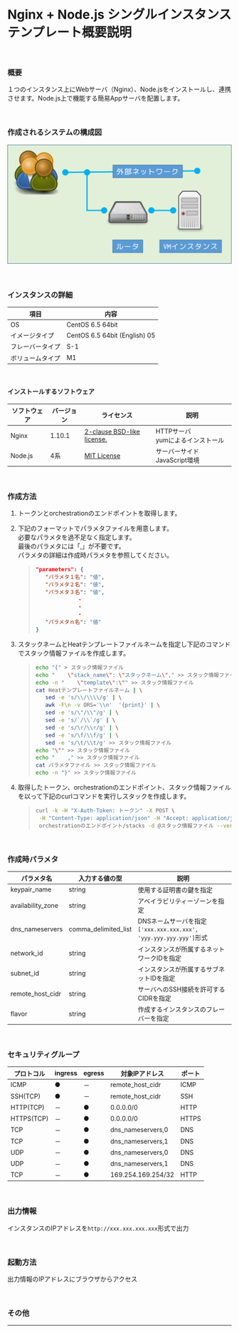 Nginx + Node.js シングルインスタンス<br>テンプレート概要説明
====

<br>

### 概要

１つのインスタンス上にWebサーバ（Nginx）、Node.jsをインストールし、連携させます。Node.js上で機能する簡易Appサーバを配置します。

<br>

### 作成されるシステムの構成図

![構成図](images/diag_single.png)

<br>

### インスタンスの詳細

|項目|内容|
|---|---|
|OS|CentOS 6.5 64bit|
|イメージタイプ|CentOS 6.5 64bit (English) 05|
|フレーバータイプ|S-1|
|ボリュームタイプ|M1|

<br>

#### インストールするソフトウェア

|ソフトウェア|バージョン|ライセンス|説明|
|---|---|---|---|
|Nginx|1.10.1|[2-clause BSD-like license.](http://nginx.org/LICENSE)|HTTPサーバ<br>yumによるインストール|
|Node.js|4系|[MIT License](https://opensource.org/licenses/mit-license.php)|サーバーサイドJavaScript環境|

<br>

### 作成方法

1. トークンとorchestrationのエンドポイントを取得します。
1. 下記のフォーマットでパラメタファイルを用意します。<br>必要なパラメタを過不足なく指定します。<br>最後のパラメタには「,」が不要です。<br>パラメタの詳細は作成時パラメタを参照してください。
    >```json
    >"parameters": {
    >    "パラメタ１名": "値",
    >    "パラメタ２名": "値",
    >    "パラメタ３名": "値",
    >              ・
    >              ・
    >              ・
    >    "パラメタｎ名": "値"
    >}
    >```

1. スタックネームとHeatテンプレートファイルネームを指定し下記のコマンドでスタック情報ファイルを作成します。
    >```bash
    >echo "{" > スタック情報ファイル
    >echo "    \"stack_name\": \"スタックネーム\"," >> スタック情報ファイル
    >echo -n "    \"template\":\"" >> スタック情報ファイル
    >cat Heatテンプレートファイルネーム | \
    >    sed -e 's/\\/\\\\/g' | \
    >    awk -F\n -v ORS='\\n'  '{print}' | \
    >    sed -e 's/\"/\\"/g' | \
    >    sed -e 's/`/\\`/g' | \
    >    sed -e 's/\r/\\r/g' | \
    >    sed -e 's/\f/\\f/g' | \
    >    sed -e 's/\t/\\t/g' >> スタック情報ファイル
    >echo "\"" >> スタック情報ファイル
    >echo "    ," >> スタック情報ファイル
    >cat パラメタファイル >> スタック情報ファイル
    >echo -n "}" >> スタック情報ファイル
    >```

1. 取得したトークン、orchestrationのエンドポイント、スタック情報ファイルを以って下記のcurlコマンドを実行しスタックを作成します。
    >```bash
    >curl -k -H "X-Auth-Token: トークン" -X POST \
    >  -H "Content-Type: application/json" -H "Accept: application/json" \
    >  orchestrationのエンドポイント/stacks -d @スタック情報ファイル --verbose
    >```

<br>

### 作成時パラメタ

|パラメタ名|入力する値の型|説明|
|---|---|---|
|keypair_name|string|使用する証明書の鍵を指定|
|availability_zone|string|アベイラビリティーゾーンを指定|
|dns_nameservers|comma_delimited_list|DNSネームサーバを指定<br>`['xxx.xxx.xxx.xxx', 'yyy.yyy.yyy.yyy']`形式|
|network_id|string|インスタンスが所属するネットワークIDを指定|
|subnet_id|string|インスタンスが所属するサブネットIDを指定|
|remote_host_cidr|string|サーバへのSSH接続を許可するCIDRを指定|
|flavor|string|作成するインスタンスのフレーバーを指定|

<br>

### セキュリティグループ

|プロトコル|ingress|egress|対象IPアドレス|ポート|
|---|---|---|---|---|
|ICMP      |●|－|remote_host_cidr  |ICMP |
|SSH(TCP)  |●|－|remote_host_cidr  |SSH  |
|HTTP(TCP) |－|●|0.0.0.0/0         |HTTP |
|HTTPS(TCP)|－|●|0.0.0.0/0         |HTTPS|
|TCP       |－|●|dns_nameservers,0 |DNS  |
|TCP       |－|●|dns_nameservers,1 |DNS  |
|UDP       |－|●|dns_nameservers,0 |DNS  |
|UDP       |－|●|dns_nameservers,1 |DNS  |
|TCP       |－|●|169.254.169.254/32|HTTP |

<br>

### 出力情報

インスタンスのIPアドレスを`http://xxx.xxx.xxx.xxx`形式で出力

<br>

### 起動方法

出力情報のIPアドレスにブラウザからアクセス

<br>

### その他

---
